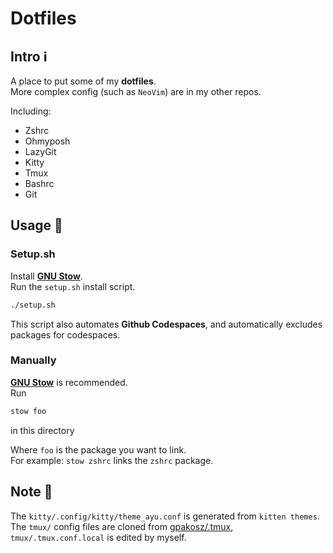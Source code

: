 # Dotfiles

## Intro :information_source:

A place to put some of my __dotfiles__.  
More complex config (such as `NeoVim`) are in my other repos.  

Including:  
- Zshrc
- Ohmyposh
- LazyGit
- Kitty
- Tmux
- Bashrc
- Git

## Usage :calling:

### Setup.sh

Install __[GNU Stow](https://www.gnu.org/software/stow)__.  
Run the `setup.sh` install script.  
```bash
./setup.sh
```

This script also automates __Github Codespaces__, and automatically excludes packages for codespaces.  

### Manually

__[GNU Stow](https://www.gnu.org/software/stow)__ is recommended.  
Run
```bash
stow foo
```
in this directory

Where `foo` is the package you want to link.  
For example: `stow zshrc` links the `zshrc` package.  

## Note :memo:

The `kitty/.config/kitty/theme_ayu.conf` is generated from `kitten themes`.  
The `tmux/` config files are cloned from [gpakosz/.tmux](https://github.com/gpakosz/.tmux), `tmux/.tmux.conf.local` is edited by myself.  

